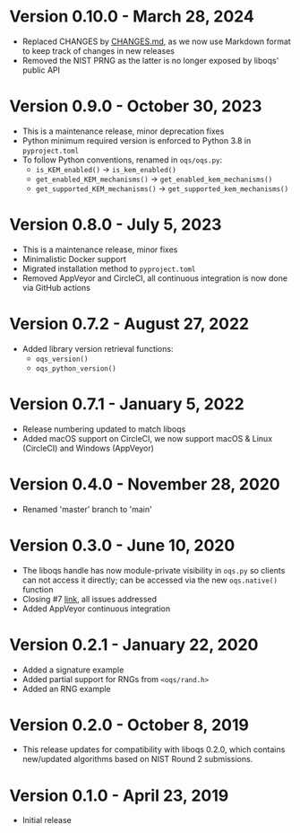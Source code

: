# Version 0.10.0 - March 28, 2024

- Replaced CHANGES by
  [CHANGES.md](https://github.com/open-quantum-safe/liboqs-python/blob/main/CHANGES.md),
  as we now use Markdown format to keep track of changes in new releases
- Removed the NIST PRNG as the latter is no longer exposed by liboqs' public
  API

# Version 0.9.0 - October 30, 2023

- This is a maintenance release, minor deprecation fixes
- Python minimum required version is enforced to Python 3.8 in `pyproject.toml`
- To follow Python conventions, renamed in `oqs/oqs.py`:
  - `is_KEM_enabled()` -> `is_kem_enabled()`
  - `get_enabled_KEM_mechanisms()` -> `get_enabled_kem_mechanisms()`
  - `get_supported_KEM_mechanisms()` -> `get_supported_kem_mechanisms()`

# Version 0.8.0 - July 5, 2023

- This is a maintenance release, minor fixes
- Minimalistic Docker support
- Migrated installation method to `pyproject.toml`
- Removed AppVeyor and CircleCI, all continuous integration is now done via
  GitHub actions

# Version 0.7.2 - August 27, 2022

- Added library version retrieval functions:
  - `oqs_version()`
  - `oqs_python_version()`

# Version 0.7.1 - January 5, 2022

- Release numbering updated to match liboqs
- Added macOS support on CircleCI, we now support macOS & Linux (CircleCI) and
  Windows (AppVeyor)

# Version 0.4.0 - November 28, 2020

- Renamed 'master' branch to 'main'

# Version 0.3.0 - June 10, 2020

- The liboqs handle has now module-private visibility in `oqs.py` so clients
  can not access it directly; can be accessed via the new `oqs.native()`
  function
- Closing
  #7 [link](https://github.com/open-quantum-safe/liboqs-python/issues/7), all
  issues addressed
- Added AppVeyor continuous integration

# Version 0.2.1 - January 22, 2020

- Added a signature example
- Added partial support for RNGs from `<oqs/rand.h>`
- Added an RNG example

# Version 0.2.0 - October 8, 2019

- This release updates for compatibility with liboqs 0.2.0, which contains
  new/updated algorithms based on NIST Round 2 submissions.

# Version 0.1.0 - April 23, 2019

- Initial release
